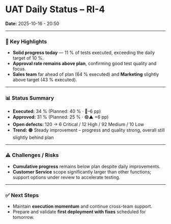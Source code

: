 # UAT Daily Status – RI-4  
**Date:** 2025-10-16  - 20:50

---

### 🔹 Key Highlights
- **Solid progress today** — 11 % of tests executed, exceeding the daily target of 10 %.  
- **Approval rate remains above plan**, confirming good test quality and focus.  
- **Sales team** far ahead of plan (64 % executed) and **Marketing** slightly above target (43 % executed).  

---

### 📊 Status Summary
- **Executed:** 34 % (Planned: 40 % · 🔻–6 pp)  
- **Approved:** 31 % (Planned: 25 % · 🟢▲ +6 pp)  
- **Open defects:** 120 → 6 Critical / 12 High / 92 Medium / 10 Low  
- **Trend:** 🟠 Steady improvement – progress and quality strong, overall still slightly behind plan  

---

### ⚠️ Challenges / Risks
- **Cumulative progress** remains below plan despite daily improvements.  
- **Customer Service** scope significantly larger than other functions; support options under review to accelerate testing.  

---

### ✅ Next Steps
- Maintain **execution momentum** and continue cross-team support.  
- Prepare and validate **first deployment with fixes** scheduled for tomorrow.  



